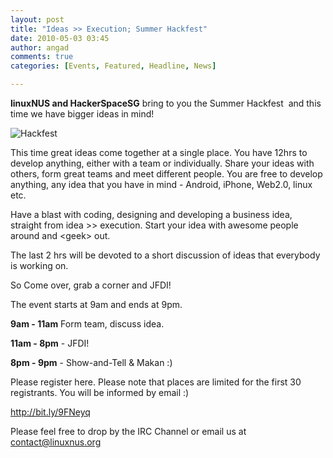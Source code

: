 ```yaml
---
layout: post
title: "Ideas >> Execution; Summer Hackfest"
date: 2010-05-03 03:45
author: angad
comments: true
categories: [Events, Featured, Headline, News]

---
```

<strong>l</strong><strong>inuxNUS and HackerSpaceSG</strong> bring to you the Summer Hackfest  and this time we have bigger ideas in mind!

<img src="http://www.comp.nus.edu.sg/~u0909118/9th_may.jpg" alt="Hackfest" />

This time great ideas come together at a single place. You have 12hrs to develop anything, either with a team or individually. Share your ideas with others, form great teams and meet different people. You are free to develop anything, any idea that you have in mind - Android, iPhone, Web2.0, linux etc.

Have a blast with coding, designing and developing a business idea, straight from idea &gt;&gt; execution. Start your idea with awesome people around and &lt;geek&gt; out.

The last 2 hrs will be devoted to a short discussion of ideas that everybody is working on.

So Come over, grab a corner and JFDI!

The event starts at 9am and ends at 9pm.

<strong>9am - 11am</strong> Form team, discuss idea.

<strong>11am - 8pm</strong> - JFDI!

<strong>8pm - 9pm</strong> - Show-and-Tell &amp; Makan :)

Please register here. Please note that places are limited for the first 30 registrants. You will be informed by email :)

<a href="http://bit.ly/9FNeyq">http://bit.ly/9FNeyq</a>

Please feel free to drop by the IRC Channel or email us at contact@linuxnus.org
